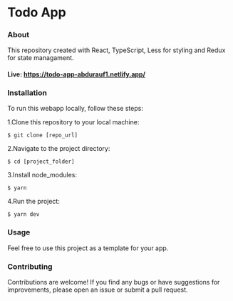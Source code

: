 # Todo App

### About

This repository created with React, TypeScript, Less for styling and Redux for state managament.

#### Live: https://todo-app-abdurauf1.netlify.app/

### Installation

To run this webapp locally, follow these steps:

1.Clone this repository to your local machine:

`$ git clone [repo_url]`

2.Navigate to the project directory:

`$ cd [project_folder]`

3.Install node_modules:

`$ yarn`

4.Run the project:

`$ yarn dev`

### Usage

Feel free to use this project as a template for your app.

### Contributing

Contributions are welcome! If you find any bugs or have suggestions for improvements, please open an issue or submit a pull request.
